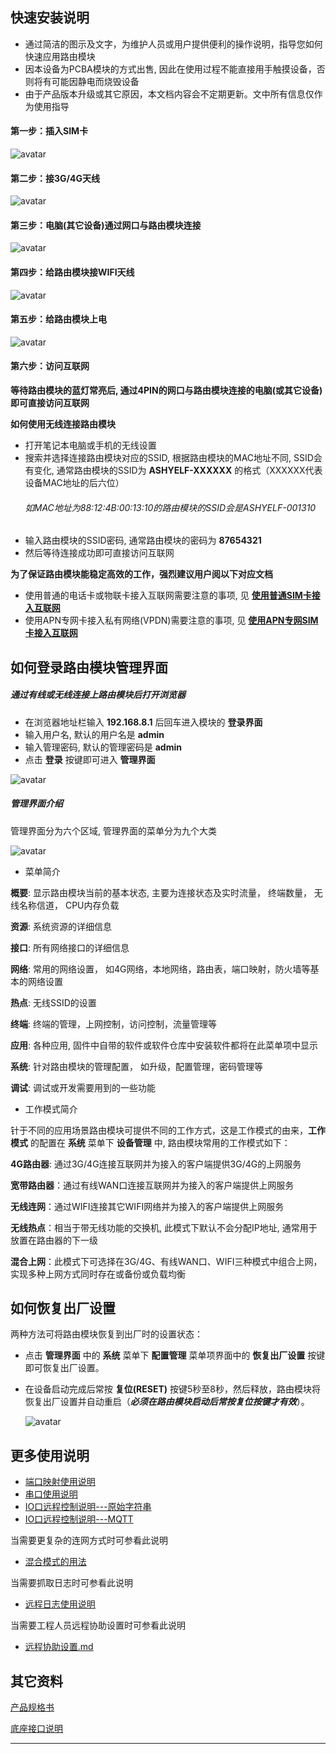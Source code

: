 

## 快速安装说明
- 通过简洁的图示及文字，为维护人员或用户提供便利的操作说明，指导您如何快速应用路由模块
- 因本设备为PCBA模块的方式出售, 因此在使用过程不能直接用手触摸设备，否则将有可能因静电而烧毁设备
- 由于产品版本升级或其它原因，本文档内容会不定期更新。文中所有信息仅作为使用指导

#### 第一步：插入SIM卡
![avatar](./接SIM卡图.png)

#### 第二步：接3G/4G天线
![avatar](./接4G天线.png) 

#### 第三步：电脑(其它设备)通过网口与路由模块连接
![avatar](./接网线.png) 

#### 第四步：给路由模块接WIFI天线
![avatar](./接WIFI天线.png) 

#### 第五步：给路由模块上电
![avatar](./接电源.png)

#### 第六步：访问互联网

**等待路由模块的蓝灯常亮后, 通过4PIN的网口与路由模块连接的电脑(或其它设备) 即可直接访问互联网**

**如何使用无线连接路由模块**
- 打开笔记本电脑或手机的无线设置
- 搜索并选择连接路由模块对应的SSID, 根据路由模块的MAC地址不同, SSID会有变化, 通常路由模块的SSID为 **ASHYELF-XXXXXX** 的格式（XXXXXX代表设备MAC地址的后六位）
    ###### 如MAC地址为88:12:4B:00:13:10的路由模块的SSID会是ASHYELF-001310 ######
- 输入路由模块的SSID密码, 通常路由模块的密码为 **87654321**
- 然后等待连接成功即可直接访问互联网

**为了保证路由模块能稳定高效的工作，强烈建议用户阅以下对应文档**
- 使用普通的电话卡或物联卡接入互联网需要注意的事项, 见 **[使用普通SIM卡接入互联网](../../use/LTE上网使用普通SIM卡.md)**
- 使用APN专网卡接入私有网络(VPDN)需要注意的事项, 见 **[使用APN专网SIM卡接入互联网](../../use/LTE上网使用APN卡.md)**



## 如何登录路由模块管理界面

##### 通过有线或无线连接上路由模块后打开浏览器
- 在浏览器地址栏输入 **192.168.8.1** 后回车进入模块的 **登录界面** 
- 输入用户名, 默认的用户名是 **admin**
- 输入管理密码, 默认的管理密码是 **admin**
- 点击 **登录** 按键即可进入 **管理界面**

 ![avatar](./登录界面.png) 


##### 管理界面介绍
管理界面分为六个区域, 管理界面的菜单分为九个大类

![avatar](./管理界面.png) 

- 菜单简介

**概要**: 显示路由模块当前的基本状态, 主要为连接状态及实时流量， 终端数量， 无线名称信道， CPU内存负载

**资源**: 系统资源的详细信息

**接口**: 所有网络接口的详细信息

**网络**: 常用的网络设置， 如4G网络，本地网络，路由表，端口映射，防火墙等基本的网络设置

**热点**: 无线SSID的设置

**终端**: 终端的管理，上网控制，访问控制，流量管理等

**应用**: 各种应用, 固件中自带的软件或软件仓库中安装软件都将在此菜单项中显示

**系统**: 针对路由模块的管理配置， 如升级，配置管理，密码管理等

**调试**: 调试或开发需要用到的一些功能

- 工作模式简介

针于不同的应用场景路由模块可提供不同的工作方式，这是工作模式的由来，**工作模式** 的配置在 **系统** 菜单下 **设备管理** 中, 路由模块常用的工作模式如下： 

**4G路由器**: 通过3G/4G连接互联网并为接入的客户端提供3G/4G的上网服务

**宽带路由器**：通过有线WAN口连接互联网并为接入的客户端提供上网服务

**无线连网**：通过WIFI连接其它WIFI网络并为接入的客户端提供上网服务

**无线热点**：相当于带无线功能的交换机, 此模式下默认不会分配IP地址, 通常用于放置在路由器的下一级

**混合上网**：此模式下可选择在3G/4G、有线WAN口、WIFI三种模式中组合上网， 实现多种上网方式同时存在或备份或负载均衡



## 如何恢复出厂设置
两种方法可将路由模块恢复到出厂时的设置状态：
- 点击 **管理界面** 中的 **系统** 菜单下 **配置管理** 菜单项界面中的 **恢复出厂设置** 按键即可恢复出厂设置。
- 在设备启动完成后常按 **复位(RESET)** 按键5秒至8秒，然后释放，路由模块将恢复出厂设置并自动重启（***必须在路由模块启动后常按复位按键才有效***）。

    ![avatar](./复位图.png) 



## 更多使用说明

- [端口映射使用说明](../../use/端口映射使用说明.md)
- [串口使用说明](../../use/串口使用说明.md)
- [IO口远程控制说明---原始字符串](../../com/arch/io_text_protocol.md)
- [IO口远程控制说明---MQTT](../../com/arch/io_mqtt_protocol.md)

当需要更复杂的连网方式时可参看此说明
- [混合模式的用法](../../use/混合模式的用法.md)

当需要抓取日志时可参看此说明
- [远程日志使用说明](../../use/远程日志的用法.md)

当需要工程人员远程协助设置时可参看此说明
- [远程协助设置.md](../../use/远程协助设置.md)


## 其它资料

[产品规格书](./spec.md)

[底座接口说明](./spec_misc.md)

----

